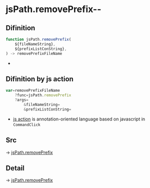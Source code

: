 # jsPath.removePrefix--

## Difinition

```js.js
function jsPath.removePrefix(
	${fileNameString},
	${prefixListConString},
) -> removePrefixFileName
```

- 


## Difinition by js action

```js.js
var=removePrefixFileName
	?func=jsPath.removePrefix
	?args=
		&fileNameString=
		&prefixListConString=
```

- [js action](#) is annotation-oriented language based on javascript in `CommandClick`



## Src

-> [jsPath.removePrefix](https://github.com/puutaro/CommandClick/blob/master/app/src/main/java/com/puutaro/commandclick/fragment_lib/terminal_fragment/js_interface/JsPath.kt#L75)

## Detail

-> [jsPath.removePrefix](https://github.com/puutaro/CommandClick/blob/master/md/developer/js_interface/details/JsPath/removePrefix.md)

